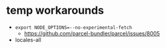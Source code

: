 # temp workarounds
- `export NODE_OPTIONS=--no-experimental-fetch`
  - https://github.com/parcel-bundler/parcel/issues/8005
- locales-all
